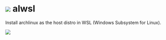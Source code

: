# ![](http://imgur.com/E2hKZ5Y.png) alwsl
Install archlinux as the host distro in WSL (Windows Subsystem for Linux).

![](http://imgur.com/1T2dyE5.png)
